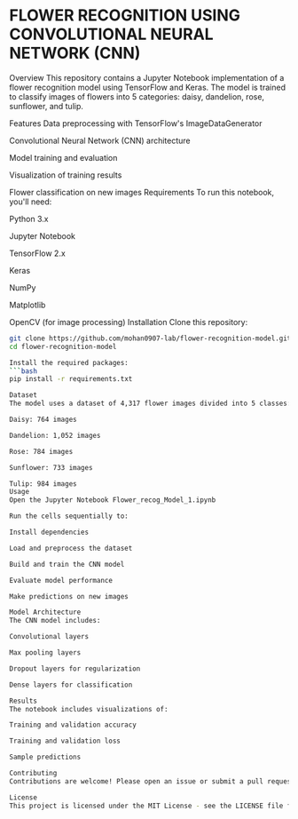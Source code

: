 # FLOWER RECOGNITION USING CONVOLUTIONAL NEURAL NETWORK (CNN) 
Overview
This repository contains a Jupyter Notebook implementation of a flower recognition model using TensorFlow and Keras. The model is trained to classify images of flowers into 5 categories: daisy, dandelion, rose, sunflower, and tulip.

Features
Data preprocessing with TensorFlow's ImageDataGenerator

Convolutional Neural Network (CNN) architecture

Model training and evaluation

Visualization of training results

Flower classification on new images
Requirements
To run this notebook, you'll need:

Python 3.x

Jupyter Notebook

TensorFlow 2.x

Keras

NumPy

Matplotlib

OpenCV (for image processing)
Installation
Clone this repository:
```bash
git clone https://github.com/mohan0907-lab/flower-recognition-model.git
cd flower-recognition-model

Install the required packages:
```bash
pip install -r requirements.txt

Dataset
The model uses a dataset of 4,317 flower images divided into 5 classes:

Daisy: 764 images

Dandelion: 1,052 images

Rose: 784 images

Sunflower: 733 images

Tulip: 984 images
Usage
Open the Jupyter Notebook Flower_recog_Model_1.ipynb

Run the cells sequentially to:

Install dependencies

Load and preprocess the dataset

Build and train the CNN model

Evaluate model performance

Make predictions on new images

Model Architecture
The CNN model includes:

Convolutional layers

Max pooling layers

Dropout layers for regularization

Dense layers for classification

Results
The notebook includes visualizations of:

Training and validation accuracy

Training and validation loss

Sample predictions

Contributing
Contributions are welcome! Please open an issue or submit a pull request for any improvements.

License
This project is licensed under the MIT License - see the LICENSE file for details.

